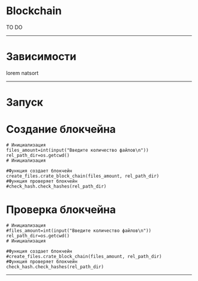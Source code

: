 # Blockchain
TO DO
***
# Зависимости
lorem
natsort
***
# Запуск
# Создание блокчейна

    # Инициализация
    files_amount=int(input("Введите количество файлов\n"))
    rel_path_dir=os.getcwd()
    # Инициализация

    #Функция создает блокчейн
    create_files.crate_block_chain(files_amount, rel_path_dir)
    #Функция проверяет блокчейн
    #check_hash.check_hashes(rel_path_dir)

# Проверка блокчейна

    # Инициализация
    #files_amount=int(input("Введите количество файлов\n"))
    rel_path_dir=os.getcwd()
    # Инициализация

    #Функция создает блокчейн
    #create_files.crate_block_chain(files_amount, rel_path_dir)
    #Функция проверяет блокчейн
    check_hash.check_hashes(rel_path_dir)
***
